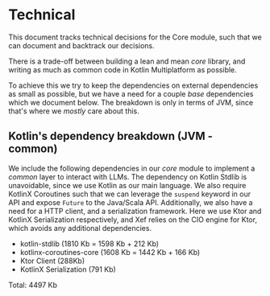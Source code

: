 # Technical

This document tracks technical decisions for the Core module,
such that we can document and backtrack our decisions.

There is a trade-off between building a lean and mean _core_ library,
and writing as much as common code in Kotlin Multiplatform as possible.

To achieve this we try to keep the dependencies on external dependencies as small as possible,
but we have a need for a couple _base_ dependencies which we document below.
The breakdown is only in terms of JVM, since that's where we _mostly_ care about this.

## Kotlin's dependency breakdown (JVM - common)

We include the following dependencies in our _core_ module to implement a _common_ layer to interact with LLMs.
The dependency on Kotlin Stdlib is unavoidable, since we use Kotlin as our main language.
We also require KotlinX Coroutines such that we can leverage the `suspend` keyword in our API and expose `Future` to the
Java/Scala API.
Additionally, we also have a need for a HTTP client, and a serialization framework. Here we use Ktor and KotlinX
Serialization respectively,
and Xef relies on the CIO engine for Ktor, which avoids any additional dependencies.

- kotlin-stdlib (1810 Kb = 1598 Kb + 212 Kb)
- kotlinx-coroutines-core (1608 Kb = 1442 Kb + 166 Kb)
- Ktor Client (288Kb)
- KotlinX Serialization (791 Kb)

Total: 4497 Kb
